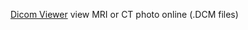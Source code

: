 
[Dicom Viewer](https://www.imaios.com/en/Imaios-Dicom-Viewer)
view MRI or CT photo online (.DCM files)
